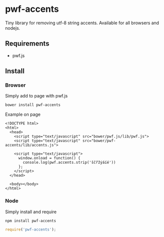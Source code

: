 # pwf-accents

Tiny library for removing utf-8 string accents. Available for all browsers and nodejs.


## Requirements
* pwf.js

## Install
### Browser

Simply add to page with pwf.js

```bash
bower install pwf-accents
```

Example on page

```
<!DOCTYPE html>
<html>
  <head>
    <script type="text/javascript" src="bower/pwf.js/lib/pwf.js">
    <script type="text/javascript" src="bower/pwf-accents/lib/accents.js">
    
    <script type="text/javascript">
      window.onload = function() {
        console.log(pwf.accents.strip('ščřžýáíé'))
      };
    </script>
  </head>
  
  <body></body>
</html>
```

### Node

Simply install and require

```bash
npm install pwf-accents
```

```javascript
require('pwf-accents');
```
